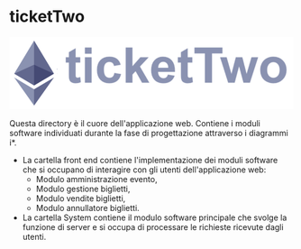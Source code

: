 # ticketTwo

![logo](https://github.com/Simo-univpm/biglietteria-blockchain/blob/main/ticketTwo/front%20end/images/form_logo.png)

Questa directory è il cuore dell'applicazione web. Contiene i moduli software individuati durante la fase di progettazione attraverso i diagrammi i*.

- La cartella front end contiene l'implementazione dei moduli software che si occupano di interagire con gli utenti dell'applicazione web:
  - Modulo amministrazione evento,
  - Modulo gestione biglietti,
  - Modulo vendite biglietti,
  - Modulo annullatore biglietti.
- La cartella System contiene il modulo software principale che svolge la funzione di server e si occupa di processare le richieste ricevute dagli utenti.
